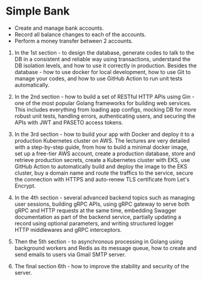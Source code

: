 # Simple Bank

- Create and manage bank accounts.
- Record all balance changes to each of the accounts.
- Perform a money transfer between 2 accounts.


1. In the 1st section - to design the database, generate codes to talk to the DB in a consistent and reliable way using transactions, understand the DB isolation levels, and how to use it correctly in production. Besides the database - how to use docker for local development, how to use Git to manage your codes, and how to use GitHub Action to run unit tests automatically.

2. In the 2nd section - how to build a set of RESTful HTTP APIs using Gin - one of the most popular Golang frameworks for building web services. This includes everything from loading app configs, mocking DB for more robust unit tests, handling errors, authenticating users, and securing the APIs with JWT and PASETO access tokens.  

3. In the 3rd section - how to build your app with Docker and deploy it to a production Kubernetes cluster on AWS. The lectures are very detailed with a step-by-step guide, from how to build a minimal docker image, set up a free-tier AWS account, create a production database, store and retrieve production secrets, create a Kubernetes cluster with EKS, use GitHub Action to automatically build and deploy the image to the EKS cluster, buy a domain name and route the traffics to the service, secure the connection with HTTPS and auto-renew TLS certificate from Let's Encrypt.

4. In the 4th section - several advanced backend topics such as managing user sessions, building gRPC APIs, using gRPC gateway to serve both gRPC and HTTP requests at the same time, embedding Swagger documentation as part of the backend service, partially updating a record using optional parameters, and writing structured logger HTTP middlewares and gRPC interceptors.

5. Then the 5th section - to asynchronous processing in Golang using background workers and Redis as its message queue, how to create and send emails to users via Gmail SMTP server. 

6. The final section 6th - how to improve the stability and security of the server. 
